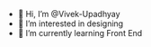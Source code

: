 - 👋 Hi, I’m @Vivek-Upadhyay
- 👀 I’m interested in designing
- 🌱 I’m currently learning Front End


<!---
Vivek-Upadhyay-29/Vivek-Upadhyay-29 is a ✨ special ✨ repository because its `README.md` (this file) appears on your GitHub profile.
You can click the Preview link to take a look at your changes.
--->
